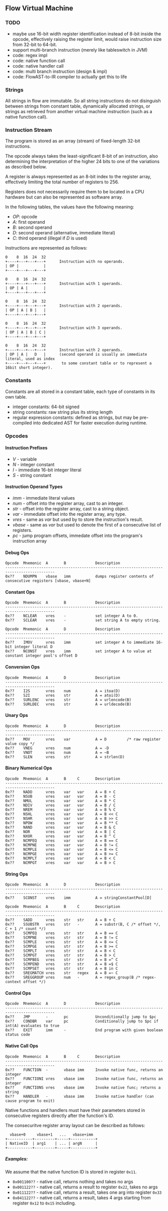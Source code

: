 ## Flow Virtual Machine

### TODO

- maybe use 16-bit width register identification instead of 8-bit inside the opcode, effectively raising the register limit, would raise instruction size from 32-bit to 64-bit.
- support multi-branch instruction (merely like tableswitch in JVM)
- code: regex impl
- code: native function call
- code: native handler call
- code: multi branch instruction (design & impl)
- code: FlowAST-to-IR compiler to actually get this to life

### Strings

All strings in flow are immutable. So all string instructions do not disinguish between
strings from constant table, dynamically allocated strings, or strings as retrieved from
another virtual machine instruction (such as a native function call).

### Instruction Stream

The program is stored as an array (stream) of fixed-length 32-bit instructions.

The opcode always takes the least-significant 8-bit of an instruction, also determining the
interpretation of the higher 24 bits to one of the variations as described below.

A register is always represented as an 8-bit index to the register array, effectively limiting
the total number of registers to 256.

Registers does not necessarily require them to be located in a CPU hardware
but can also be represented as software array.

In the following tables, the values have the following meaning:

- *OP*: opcode
- *A*: first operand
- *B*: second operand
- *D*: second operand (alternative, immediate literal)
- *C*: third operand (illegal if *D* is used)

Instructions are represented as follows:

    0    8  16  24  32
    +----+---+---+---+      Instruction with no operands.
    | OP |           |
    +----+---+---+---+

    0    8  16  24  32
    +----+---+---+---+      Instruction with 1 operands.
    | OP | A |       |
    +----+---+---+---+

    0    8  16  24  32
    +----+---+---+---+      Instruction with 2 operands.
    | OP | A | B |   |
    +----+---+---+---+

    0    8  16  24  32
    +----+---+---+---+      Instruction with 3 operands.
    | OP | A | B | C |
    +----+---+---+---+

    0    8  16  24  32
    +----+---+---+---+      Instruction with 2 operands.
    | OP | A |   D   |      (second operand is usually an immediate literal, used as index
    +----+---+---+---+       to some constant table or to represent a 16bit short integer).

### Constants

Constants are all stored in a constant table, each type of constants in its own table.

- integer constants: 64-bit signed
- string constants: raw string plus its string length
- regular expression constants: defined as strings, but may be pre-compiled into dedicated AST for faster execution during runtime.

### Opcodes

#### Instruction Prefixes

 - *V* - variable
 - *N* - integer constant
 - *I* - immediate 16-bit integer literal
 - *S* - string constant

#### Instruction Operand Types

- *imm* - immediate literal values
- *num* - offset into the register array, cast to an integer.
- *str* - offset into the register array, cast to a string object.
- *var* - immediate offset into the register array, any type.
- *vres* - same as *var* but used by to store the instruction's result.
- *vbase* - same as *var* but used to denote the first of a consecutive list of registers.
- *pc* - jump program offsets, immedate offset into the program's instruction array

#### Debug Ops

    Opcode  Mnemonic  A       B             Description
    --------------------------------------------------------------------------------------------
    0x??    NDUMPN    vbase   imm           dumps register contents of consecutive registers [vbase, vbase+N]

#### Constant Ops

    Opcode  Mnemonic  A       B             Description
    --------------------------------------------------------------------------------------------
    0x??    NCLEAR    vres    -             set integer A to 0.
    0x??    SCLEAR    vres    -             set string A to empty string.

    Opcode  Mnemonic  A       D             Description
    --------------------------------------------------------------------------------------------
    0x??    IMOV      vres    imm           set integer A to immediate 16-bit integer literal D
    0x??    NCONST    vres    imm           set integer A to value at constant integer pool's offset D

#### Conversion Ops

    Opcode  Mnemonic  A       D             Description
    --------------------------------------------------------------------------------------------
    0x??    I2S       vres    num           A = itoa(D)
    0x??    S2I       vres    str           A = atoi(D)
    0x??    SURLENC   vres    str           A = urlencode(B)
    0x??    SURLDEC   vres    str           A = urldecode(B)

#### Unary Ops

    Opcode  Mnemonic  A       D             Description
    --------------------------------------------------------------------------------------------
    0x??    MOV       vres    var           A = D         /* raw register value copy */
    0x??    VNEG      vres    num           A = -D
    0x??    VNOT      vres    num           A = ~B
    0x??    SLEN      vres    str           A = strlen(D)

#### Binary Numerical Ops

    Opcode  Mnemonic  A       B     C       Description
    --------------------------------------------------------------------------------------------
    0x??    NADD      vres    var   var     A = B + C
    0x??    NSUB      vres    var   var     A = B - C
    0x??    NMUL      vres    var   var     A = B * C
    0x??    NDIV      vres    var   var     A = B / C
    0x??    NREM      vres    var   var     A = B % C
    0x??    NSHL      vres    var   var     A = B << C
    0x??    NSHR      vres    var   var     A = B >> C
    0x??    NPOW      vres    var   var     A = B ** C
    0x??    NAND      vres    var   var     A = B & C
    0x??    NOR       vres    var   var     A = B | C
    0x??    NXOR      vres    var   var     A = B ^ C
    0x??    NCMPEQ    vres    var   var     A = B == C
    0x??    NCMPNE    vres    var   var     A = B != C
    0x??    NCMPLE    vres    var   var     A = B <= C
    0x??    NCMPGE    vres    var   var     A = B >= C
    0x??    NCMPLT    vres    var   var     A = B < C
    0x??    NCMPGT    vres    var   var     A = B > C

#### String Ops

    Opcode  Mnemonic  A       D             Description
    --------------------------------------------------------------------------------------------
    0x??    SCONST    vres    imm           A = stringConstantPool[D]

    Opcode  Mnemonic  A       B     C       Description
    --------------------------------------------------------------------------------------------
    0x??    SADD      vres    str   str     A = B + C
    0x??    SSUBSTR   vres    str   -       A = substr(B, C /* offset */, C + 1 /* count */)
    0x??    SCMPEQ    vres    str   str     A = B == C
    0x??    SCMPNE    vres    str   str     A = B != C
    0x??    SCMPLE    vres    str   str     A = B <= C
    0x??    SCMPGE    vres    str   str     A = B >= C
    0x??    SCMPLT    vres    str   str     A = B < C
    0x??    SCMPGT    vres    str   str     A = B > C
    0x??    SCMPBEG   vres    str   str     A = B =^ C
    0x??    SCMPEND   vres    str   str     A = B =$ C
    0x??    SCMPSET   vres    str   str     A = B in C
    0x??    SREGMATCH vres    str   regex   A = B =~ C
    0x??    SREGGROUP vres    num   -       A = regex_group(B /* regex-context offset */)

#### Control Ops

    Opcode  Mnemonic  A       D             Description
    --------------------------------------------------------------------------------------------
    0x??    JMP       -       pc            Unconditionally jump to $pc
    0x??    CONDBR    var     pc            Conditionally jump to $pc if int(A) evaluates to true
    0x??    EXIT      imm     -             End program with given boolean status code

#### Native Call Ops

    Opcode  Mnemonic  A       B     C       Description
    --------------------------------------------------------------------------------------------
    0x??    FUNCTION  -       vbase imm     Invoke native func, returns an integer
    0x??    FUNCTIONI vres    vbase imm     Invoke native func, returns an integer
    0x??    FUNCTIONS vres    vbase imm     Invoke native func; returns a string
    0x??    HANDLER   -       vbase imm     Invoke native handler (can cause program to exit)

Native functions and handlers must have their parameters stored in consecutive registers directly after
the function's ID.

The consecuritve register array layout can be described as follows:

      vbase+0     vbase+1   ...   vbase+imm
    +-----------+---------+-----+-----------+
    | NativeID  | arg1    | ... | argN      |
    +-----------+---------+-----+-----------+

##### Examples:

We assume that the native function ID is stored in register `0x11`.

- `0x001100??` - native call, returns nothing and takes no args
- `0x001122??` - native call, returns a result to register `0x22`, takes no args
- `0x011122??` - native call, returns a result, takes one arg into register `0x33`
- `0x041122??` - native call, returns a result, takes 4 args starting from register `0x12` to `0x15` including.

